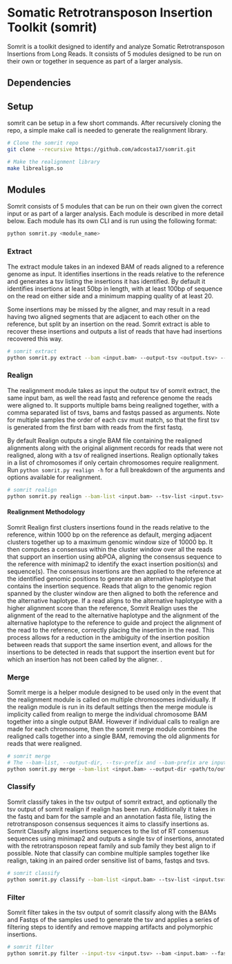 # Somatic Retrotransposon Insertion Toolkit (somrit)

Somrit is a toolkit designed to identify and analyze Somatic Retrotransposon Insertions from Long Reads. It consists of 5 modules designed to be run on their own or together in sequence as part of a larger analysis.

## Dependencies

## Setup

somrit can be setup in a few short commands. After recursively cloning the repo, a simple make call is needed to generate the realignment library. 

```sh
# Clone the somrit repo
git clone --recursive https://github.com/adcosta17/somrit.git

# Make the realignment library
make librealign.so
```

## Modules

Somrit consists of 5 modules that can be run on their own given the correct input or as part of a larger analysis. Each module is described in more detail below. Each module has its own CLI and is run using the following format: 
```sh
python somrit.py <module_name>
```
### Extract
The extract module takes in an indexed BAM of reads aligned to a reference genome as input. It identifies insertions in the reads relative to the reference and generates a tsv listing the insertions it has identified. By default it identifies insertions at least 50bp in length, with at least 100bp of sequence on the read on either side and a minimum mapping quality of at least 20. 

Some insertions may be missed by the aligner, and may result in a read having two aligned segments that are adjacent to each other on the reference, but split by an insertion on the read. Somrit extract is able to recover these insertions and outputs a list of reads that have had insertions recovered this way. 

```sh
# somrit extract 
python somrit.py extract --bam <input.bam> --output-tsv <output.tsv> --output-merged <merged.txt>
```

### Realign
The realignment module takes as input the output tsv of somrit extract, the same input bam, as well the read fastq and reference genome the reads were aligned to. It supports multiple bams being realigned together, with a comma separated list of tsvs, bams and fastqs passed as arguments. Note for multiple samples the order of each csv must match, so that the first tsv is generated from the first bam with reads from the first fastq. 

By default Realign outputs a single BAM file containing the realigned alignments along with the original alignment records for reads that were not realigned, along with a tsv of realigned insertions. Realign optionally takes in a list of chromosomes if only certain chromosomes require realignment. Run `python somrit.py realign -h` for a full breakdown of the arguments and options available for realignment.

```sh
# somrit realign 
python somrit.py realign --bam-list <input.bam> --tsv-list <input.tsv> --fastq-lsit <input.fastq> --output-dir <path/to/output/folder> --tsv-prefix <output_tsv_prefix> --bam-prefix <bam_output_prefix> --reference-genome <ref.fa> -- threads <num_threads> 
```

#### Realignment Methodology

Somrit Realign first clusters insertions found in the reads relative to the reference, within 1000 bp on the reference as default, merging adjacent clusters together up to a maximum genomic window size of 10000 bp. It then computes a consensus within the cluster window over all the reads that support an insertion using abPOA, aligning the consensus sequence to the reference with minimap2 to identify the exact insertion position(s) and sequence(s). The consensus insertions are then applied to the reference at the identified genomic positions to generate an alternative haplotype that contains the insertion sequence. Reads that align to the genomic region spanned by the cluster window are then aligned to both the reference and the alternative haplotype. If a read aligns to the alternative haplotype with a higher alignment score than the reference, Somrit Realign uses the alignment of the read to the alternative haplotype and the alignment of the alternative haplotype to the  reference to guide and project the alignment of the read to the reference, correctly placing the insertion in the read. This process allows for a reduction in the ambiguity of the insertion position between reads that support the same insertion event, and allows for the insertions to be detected in reads that support the insertion event but for which an insertion has not been called by the aligner. . 

### Merge

Somrit merge is a helper module designed to be used only in the event that the realignment module is called on multiple chromosomes individually. If the realign module is run in its default settings then the merge module is implicity called from realign to merge the individual chromosome BAM together into a single output BAM. However if individual calls to realign are made for each chromosome, then the somrit merge module combines the realigned calls together into a single BAM, removing the old alignments for reads that were realigned.

```sh
# somrit merge 
# The --bam-list, --output-dir, --tsv-prefix and --bam-prefix are input variables and should be consistent between the realign runs being merged
python somrit.py merge --bam-list <input.bam> --output-dir <path/to/output/folder> --tsv-prefix <realign_tsv_prefix> --bam-prefix <realign_bam_prefix> --output-bam-list <merged_bam.bam> 
```

### Classify

Somrit classify takes in the tsv output of somrit extract, and optionally the tsv output of somrit realign if realign has been run. Additionally it takes in the fastq and bam for the sample and an annotation fasta file, listing the retrotransposon consensus sequences it aims to classify insertions as. Somrit Classify aligns insertions sequences to the list of RT consensus sequences using minimap2 and outputs a single tsv of insertions, annotated with the retrotransposon repeat family and sub family they best align to if possible. Note that classify can combine multiple samples together like realign, taking in an paired order sensitive list of bams, fastqs and tsvs. 

```sh
# somrit classify 
python somrit.py classify --bam-list <input.bam> --tsv-list <input.tsv> --realign-tsv <realigned.tsv> --annotation-file <data/repeats.fa> --fastq-list <input.fastq> --output-tsv <output.tsv>
```

### Filter

Somrit filter takes in the tsv output of somrit classify along with the BAMs and Fastqs of the samples used to generate the tsv and applies a series of filtering steps to identify and remove mapping artifacts and polymorphic insertions. 

```sh
# somrit filter 
python somrit.py filter --input-tsv <input.tsv> --bam <input.bam> --fastq-list  <input.fastq> --reference-genome <ref.fa> --centromeres <data/centromeres.bed> --telomeres <data/telomered.bed> --output-tsv <output.tsv>
```




